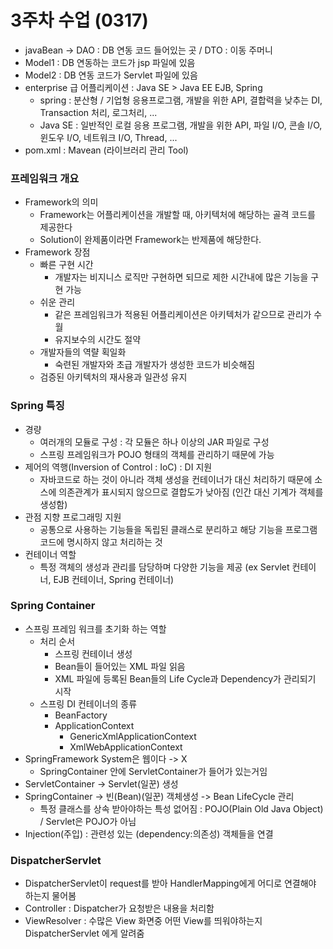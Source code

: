 # 3주차 수업 (0317)

- javaBean -> DAO : DB 연동 코드 들어있는 곳 / DTO : 이동 주머니
- Model1 : DB 연동하는 코드가 jsp 파일에 있음
- Model2 : DB 연동 코드가 Servlet 파일에 있음
- enterprise 급 어플리케이션 : Java SE > Java EE EJB, Spring
  - spring : 분산형 / 기업형 응용프로그램, 개발을 위한 API, 결합력을 낮추는 DI, Transaction 처리, 로그처리, ...
  - Java SE : 일반적인 로컬 응용 프로그램, 개발을 위한 API, 파일 I/O, 콘솔 I/O, 윈도우 I/O, 네트워크 I/O, Thread, ...
- pom.xml : Mavean (라이브러리 관리 Tool)

### 프레임워크 개요
- Framework의 의미
  - Framework는 어플리케이션을 개발할 때, 아키텍처에 해당하는 골격 코드를 제공한다
  - Solution이 완제품이라면 Framework는 반제품에 해당한다.
- Framework 장점
  - 빠른 구현 시간
    - 개발자는 비지니스 로직만 구현하면 되므로 제한 시간내에 많은 기능을 구현 가능
  - 쉬운 관리
    - 같은 프레임워크가 적용된 어플리케이션은 아키텍처가 같으므로 관리가 수월
    - 유지보수의 시간도 절약
  - 개발자들의 역랼 획일화
    - 숙련된 개발자와 초급 개발자가 생성한 코드가 비슷해짐
  - 검증된 아키텍처의 재사용과 일관성 유지

### Spring 특징
- 경량
  - 여러개의 모듈로 구성 : 각 모듈은 하나 이상의 JAR 파일로 구성
  - 스프링 프레임워크가 POJO 형태의 객체를 관리하기 때문에 가능
- 제어의 역행(Inversion of Control : IoC) : DI 지원
  - 자바코드로 하는 것이 아니라 객체 생성을 컨테이너가 대신 처리하기 때문에 소스에 의존관계가 표시되지 않으므로 결합도가 낮아짐 (인간 대신 기계가 객체를 생성함)  
- 관점 지향 프로그래밍 지원
  - 공통으로 사용하는 기능들을 독립된 클래스로 분리하고 해당 기능을 프로그램 코드에 명시하지 않고 처리하는 것
- 컨테이너 역할
  - 특정 객체의 생성과 관리를 담당하며 다양한 기능을 제공 (ex Servlet 컨테이너, EJB 컨테이너, Spring 컨테이너)

### Spring Container
- 스프링 프레임 워크를 초기화 하는 역할
  - 처리 순서
    - 스프링 컨테이너 생성
    - Bean들이 들어있는 XML 파일 읽음
    - XML 파일에 등록된 Bean들의 Life Cycle과 Dependency가 관리되기 시작
  - 스프링 DI 컨테이너의 종류
    - BeanFactory
    - ApplicationContext
      - GenericXmlApplicationContext
      - XmlWebApplicationContext
- SpringFramework System은 웹이다 -> X
  - SpringContainer 안에 ServletContainer가 들어가 있는거임
- ServletContainer -> Servlet(일꾼) 생성
- SpringContainer -> 빈(Bean)(일꾼) 객체생성 -> Bean LifeCycle 관리
  - 특정 클래스를 상속 받아야하는 특성 없어짐 : POJO(Plain Old Java Object) / Servlet은 POJO가 아님
- Injection(주입) : 관련성 있는 (dependency:의존성) 객체들을 연결

### DispatcherServlet

- DispatcherServlet이 request를 받아 HandlerMapping에게 어디로 연결해야 하는지 물어봄
- Controller : Dispatcher가 요청받은 내용을 처리함
- ViewResolver : 수많은 View 화면중 어떤 View를 띄워야하는지 DispatcherServlet 에게 알려줌
